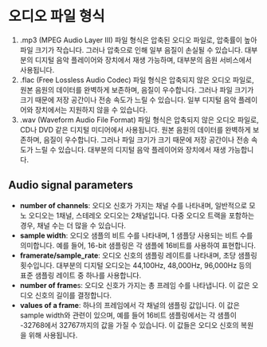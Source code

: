 # 오디오 파일 형식

1. .mp3 (MPEG Audio Layer III) 파일 형식은 압축된 오디오 파일로, 압축률이 높아 파일 크기가 작습니다. 
   그러나 압축으로 인해 일부 음질이 손실될 수 있습니다. 
   대부분의 디지털 음악 플레이어와 장치에서 재생 가능하며, 대부분의 음원 서비스에서 사용됩니다.
2. .flac (Free Lossless Audio Codec) 파일 형식은 압축되지 않은 오디오 파일로, 
   원본 음원의 데이터를 완벽하게 보존하며, 음질이 우수합니다. 
   그러나 파일 크기가 크기 때문에 저장 공간이나 전송 속도가 느릴 수 있습니다. 
   일부 디지털 음악 플레이어와 장치에서는 지원하지 않을 수 있습니다.
3. .wav (Waveform Audio File Format) 파일 형식은 압축되지 않은 오디오 파일로, CD나 DVD 같은 디지털 미디어에서 사용됩니다. 
   원본 음원의 데이터를 완벽하게 보존하며, 음질이 우수합니다. 
   그러나 파일 크기가 크기 때문에 저장 공간이나 전송 속도가 느릴 수 있습니다. 
   대부분의 디지털 음악 플레이어와 장치에서 재생 가능합니다.



## Audio signal parameters

- **number of channels**: 
  오디오 신호가 가지는 채널 수를 나타내며, 일반적으로 모노 오디오는 1채널, 스테레오 오디오는 2채널입니다. 다중 오디오 트랙을 포함하는 경우, 채널 수는 더 많을 수 있습니다.
- **sample width**: 
  오디오 샘플의 비트 수를 나타내며, 1 샘플당 사용되는 비트 수를 의미합니다. 
  예를 들어, 16-bit 샘플링은 각 샘플에 16비트를 사용하여 표현합니다.
- **framerate/sample_rate**: 
  오디오 신호의 샘플링 레이트를 나타내며, 초당 샘플링 횟수입니다. 
  대부분의 디지털 오디오는 44,100Hz, 48,000Hz, 96,000Hz 등의 표준 샘플링 레이트 중 하나를 사용합니다.
- **number of frame**s: 
  오디오 신호가 가지는 총 프레임 수를 나타냅니다. 이 값은 오디오 신호의 길이를 결정합니다.
- **values of a frame**: 
  하나의 프레임에서 각 채널의 샘플링 값입니다. 
  이 값은 sample width와 관련이 있으며, 예를 들어 16비트 샘플링에서는 각 샘플이 -32768에서 32767까지의 값을 가질 수 있습니다. 
  이 값들은 오디오 신호의 복원을 위해 사용됩니다.